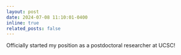 ```yaml
---
layout: post
date: 2024-07-08 11:10:01-0400
inline: true
related_posts: false
---
```


Officially started my position as a postdoctoral researcher at UCSC!  

